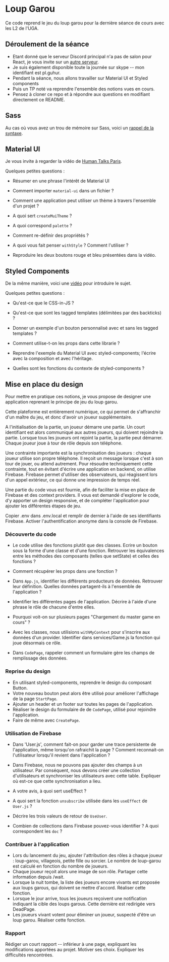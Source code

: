 # Loup Garou

Ce code reprend le jeu du loup garou pour la dernière séance de cours avec les L2 de l'UGA.

## Déroulement de la séance

- Etant donné que le serveur Discord principal n'a pas de salon pour React, je vous invite sur un [autre serveur](https://discord.gg/qk3TzeV).
- Je suis également disponible toute la journée sur skype -- mon identifiant est pl.guhur.
- Pendant la séance, nous allons travailler sur Material UI et Styled components
- Puis un TP noté va reprendre l'ensemble des notions vues en cours.
- Pensez à cloner ce repo et à répondre aux questions en modifiant directement ce README.

## Sass

Au cas où vous avez un trou de mémoire sur Sass, voici un [rappel de la syntaxe](https://devhints.io/sass).

## Material UI

Je vous invite à regarder la vidéo de [Human Talks Paris](https://www.youtube.com/watch?v=D3tB_DGgICE).


Quelques petites questions :

- Résumer en une phrase l'intérêt de Material UI
<!-- Material UI propose des composants React pour un développement web plus rapide et plus simple. On peut confectionner son propre thème graphique. -->
- Comment importer `material-ui` dans un fichier ?
<!-- On importe ses composants: import Button from '@material-ui/core/Button';
import { MuiThemeProvider, createMuiTheme, withStyles } from '@material-ui/core/styles';
import blue from '@material-ui/core/colors/blue' -->
- Comment une application peut utiliser un thème à travers l'ensemble d'un projet ?
<!--  En encapsulant notre application dans un thème provider -->
- A quoi sert `createMuiTheme` ?
<!-- Créer un theme graphique personnalisé pour l'application. -->
- A quoi correspond `palette` ?
<!-- C'est l'attribut qui sert à définir les couleurs. -->
- Comment re-définir des propriétés ?
<!-- Pour redefinir des propriétés on utilise overrides -->
 - A quoi vous fait penser `withStyle` ? Comment l'utiliser ?
<!-- Cela ressemble à un   HOC, il faut importer une feuille de style à l'application: export default withStyles(styles)(Start); -->
- Reproduire les deux boutons rouge et bleu présentées dans la vidéo.
<!-- import React, {Component}  from "react";
import {
  MuiThemeProvider,
  createMuiTheme,
  withStyles
} from "@material-ui/core/styles";

import blue from "@material-ui/core/colors/blue";
import Button from "@material-ui/core/Button";

class App extends Component {
  render() {
    return(
      <MuiThemeProvider theme={theme}>
        <div>
          <Button className={this.props.classes.myLeftButton}>Bleu</Button>
          <Button>Rouge</Button>
        </div>
      </MuiThemeProvider>
      );
  }
}


const styles = {
  myLeftButton: {
    backgroundColor: 'blue'
  }
};

const theme = createMuiTheme({
  palette: {
    primary:blue
  },
  typography: {
    fontSize:15,
    fontFamily:"Arial"
  },
  overrides: {
    MuiButton : {
      root : {
        backgroundColor: "red",
        "&:hover": { backgroundColor : "yellow" }
      }
    }
  }
})




export default withStyles(styles)(App);
 -->


## Styled Components

De la même manière, voici une [vidéo](https://www.youtube.com/watch?v=mS0UKNBh-Ig) pour introduire le sujet.

Quelques petites questions :

- Qu'est-ce que le CSS-in-JS ?
<!-- Ensemble des librairies pour imbriquer du css dans d'autres fichiers JS, il gère des scopes. -->
- Qu'est-ce que sont les tagged templates (délimitées par des backticks) ?
<!-- Ce sont des chaînes de caractères permettant d'intégrer des expressions.-->
- Donner un exemple d'un bouton personnalisé avec et sans les tagged templates ?
<!-- sans tagged templates
btn(['btn1'])
avec tagged templates
btn`btn2`-->
- Comment utilise-t-on les props dans cette librarie ?
<!-- ${props=> props.disable ? 'red' : 'green'}; -->
- Reprendre l'exemple du Material UI avec styled-components; l'écrire avec la composition et avec l'héritage.
<!-- import React, {Component} from 'react';
import styled from 'styled-components'


class App extends Component {
  render() {
    return(
      
        <div>
          <Button disabled={true}>Bleu</Button>
          <Button>Rouge</Button>
        </div>
      
      );
  }
}

const Button = styled.button`
  color:white;
  
  ${props => `
  background-color : ${props.disabled ? 'blue' : 'red'};
  `};
  `
  export default App; -->
- Quelles sont les fonctions du contexte de styled-components ?
<!-- Il permet la gestion d'un thème. On peut surcharger le theme.
On peut combiner les components react avec styled components -->


## Mise en place du design

Pour mettre en pratique ces notions, je vous propose de designer une application reprenant le principe de jeu du loup garou.

Cette plateforme est entièrement numérique, ce qui permet de s'affranchir d'un maître du jeu, et donc d'avoir un joueur supplémentaire.

A l'initialisation de la partie, un joueur démarre une partie. Un court identifiant est alors communiqué aux autres joueurs, qui doivent rejoindre la partie.
Lorsque tous les joueurs ont rejoint la partie, la partie peut démarrer. Chaque joueur joue à tour de rôle depuis son téléphone.

Une contrainte importante est la synchronisation des joueurs : chaque joueur utilise son propre téléphone. Il reçoit un message lorsque c'est à son tour de jouer, ou attend autrement. Pour résoudre techniquement cette contrainte, tout en évitant d'écrire une application en backend, on utilise Firebase. Firebase permet d'utiliser des observateurs, qui réagissent lors d'un appel extérieur, ce qui donne une impression de temps réel.

Une partie du code vous est fournie, afin de faciliter la mise en place de Firebase et des context providers. Il vous est demandé d'explorer le code, d'y apporter un design responsive, et de compléter l'application pour ajouter les différentes étapes de jeu.

Copier .env dans .env.local et remplir de dernier à l'aide de ses identifiants Firebase.
Activer l'authentification anonyme dans la console de Firebase.

### Découverte du code

- Le code utilise des fonctions plutôt que des classes. Ecrire un bouton sous la forme d'une classe et d'une fonction. Retrouver les équivalences entre les méthodes des composants (telles que setState) et celles des fonctions ?

<!--Bouton sous la forme d'une fonction : 

const Bouton = props => (
  <div>
    <button>Toto, {props.name}</button>
  </div>
);


Bouton sous la forme d'une classe :

class Bouton extends Component {
  constructor(props){
    super(props);
    this.state = {
      myState: true;
    }
  }
  
  render() {
    return (
      <div>
        <h1>Toto</h1>
      </div>
    );
  }
}
export default Person;-->

- Comment récupérer les props dans une fonction ?
<!-- En les passant dans les paramètres const function = (props) => {} -->
- Dans `App.js`, identifier les différents producteurs de données. Retrouver leur définition. Quelles données partagent-ils à l'ensemble de l'application ?
<!-- Les différents de données sont Game et User qui partagent les données de firebase -->
- Identifier les différentes pages de l'application. Décrire à l'aide d'une phrase le rôle de chacune d'entre elles.
<!-- StartPage : Menu principal où l'on peut choisir entre créer une nouvelle partie ou en rejoindre une
EndPage : Page de fin, affichage des vainqueurs
CreatePage : Page de création de la partie où on peut ajouter et inviter nos amis, et lancer la partie.
NightPage : Page de la nuit
ResultPage : Page après la nuit affichant les morts
CodePage : Page pour créer un code à envoyer à nos amis pour qu'ils rejoignent
CastPage : Page pour voter contre les autres joueurs
AlivePage : Les personnes vivantes
SpellPage : Page pour la sorcière, utilisation de ses potions
DeadPage : Page qu'un joueur voit lorsqu'il meurt -->
- Pourquoi voit-on sur plusieurs pages "Chargement du master game en cours" ?
<!-- Parce qu'on demande à l'afficher dans Game.js et GameMaster.js -->
- Avec les classes, nous utilisions `withMyContext` pour s'inscrire aux données d'un provider. Identifier dans services/Game.js la fonction qui joue désormais ce rôle.
<!-- const {children} = props;
  return (
    <gameContext.Provider value={{game}}>
      {children}
    </gameContext.Provider>
  );
}; -->
- Dans `CodePage`, rappeler comment un formulaire gère les champs de remplissage des données.
<!-- onChange={e => setName(e.target.value)} -->

### Reprise du design

- En utilisant styled-components, reprendre le design du composant Button.
- Votre nouveau bouton peut alors être utilisé pour améliorer l'affichage de la page `StartPage`.
- Ajouter un header et un footer sur toutes les pages de l'application. 
- Réaliser le design du formulaire de de `CodePage`, utilisé pour rejoindre l'application.
- Faire de même avec `CreatePage`.


### Utilisation de Firebase

- Dans 'User.js', comment fait-on pour garder une trace persistente de l'application, même lorsqu'on rafraichit la page ? Comment reconnait-on l'utilisateur lorsqu'il revient dans l'application ?
<!-- On garde en props le contexte de la session. On reconnait l'utilisateur gra^ce à const doc -->
- Dans Firebase, nous ne pouvons pas ajouter des champs à un utilisateur. Par conséquent, nous devons créer une collection 
d'utilisateurs et synchroniser les utilisateurs avec cette table. Expliquer où est-ce que cette synchronisation a lieu.
<!-- Dans le fichier MasterGame.js export const addPlayer = (name, game) => {
  const players = game.players || [];
  firebase
    .firestore()
    .collection('game')
    .doc(game.id)
    .set({...game, players: [...players, {name}]});
}; -->
- A votre avis, à quoi sert useEffect ?
<!-- useEffect vérifie si un joueur n'a pas déjà créer une partie avant d'en créer une autre -->
- A quoi sert la fonction `unsubscribe` utilisée dans les `useEffect` de `User.js` ?
<!-- Elle permet de ne pas valider l'ajout d'un joueur -->
- Décrire les trois valeurs de retour de `UseUser`.
<!-- error:
    loading:
    user: -->
- Combien de collections dans Firebase pouvez-vous identifier ? A quoi correspondent les `doc` ?

### Contribuer à l'application

- Lors du lancement du jeu, ajouter l'attribution des rôles à chaque joueur : loup-garou, villageois, petite fille ou sorcier. Le nombre de loup-garou est calculé en fonction du nombre de joueurs.
- Chaque joueur reçoit alors une image de son rôle. Partager cette information depuis /wait.
- Lorsque la nuit tombe, la liste des joueurs encore vivants est proposée aux  loups garous, qui doivent se mettre d'accord. Réaliser cette fonction.
- Lorsque le jour arrive, tous les joueurs reçoivent une notification indiquant la cible des loups garous. Cette dernière est redirigée vers DeadPage.
- Les joueurs vivant votent pour éliminer un joueur, suspecté d'être un loup garou. Réaliser cette fonction.

### Rapport

Rédiger un court rapport -- inférieur à une page, expliquant les modifications apportées au projet. Motiver ses choix. Expliquer les difficultés rencontrées.


